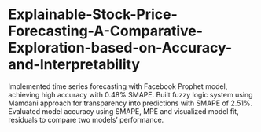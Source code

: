 # Explainable-Stock-Price-Forecasting-A-Comparative-Exploration-based-on-Accuracy-and-Interpretability
Implemented time series forecasting with Facebook Prophet model, achieving high accuracy with 0.48% SMAPE. Built fuzzy logic system using Mamdani approach for transparency into predictions with SMAPE of 2.51%. Evaluated model accuracy using SMAPE, MPE and visualized model fit, residuals to compare two models’ performance.
